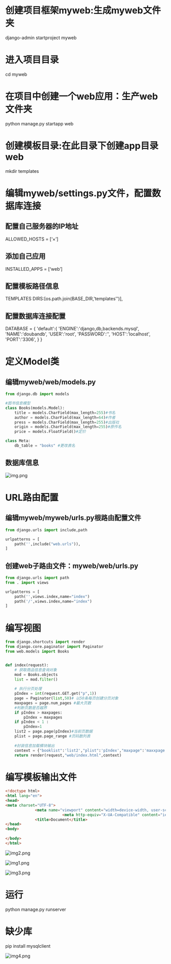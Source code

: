 # 创建项目框架myweb:生成myweb文件夹
django-admin startproject myweb

# 进入项目目录
cd myweb

# 在项目中创建一个web应用：生产web文件夹
python manage.py startapp web

# 创建模板目录:在此目录下创建app目录web
mkdir templates

# 编辑myweb/settings.py文件，配置数据库连接
## 配置自己服务器的IP地址
ALLOWED_HOSTS = [‘×’]

## 添加自己应用
INSTALLED_APPS = [‘web’]

## 配置模板路径信息
TEMPLATES
DIRS:[os.path.join(BASE_DIR,'templates'')],

## 配置数据库连接配置
DATABASE = {
    'default':{
        'ENGINE':'django,db,backends.mysql',
        'NAME':'doubandb',
        'USER':'root',
        'PASSWORD':'',
        'HOST':'localhost',
        'PORT':'3306',
    }
}

# 定义Model类
## 编辑myweb/web/models.py
```python
from django.db import models

#图书信息模型
class Books(models.Model):
    title = models.CharField(max_length=255)#书名
    author = models.CharField(max_length=64)#作者
    press = models.CharField(max_length=255)#出版社
    origin = models.CharField(max_length=255)#原作名
    price = models.FloatField()#定价

class Meta:
    db_table = "books" #更改表名
```
## 数据库信息
![img.png](img.png)

# URL路由配置
## 编辑myweb/myweb/urls.py根路由配置文件
```python
from django.urls import include,path

urlpatterns = [
    path('',include("web.urls")),
]
```

## 创建web子路由文件：myweb/web/urls.py
```python
from django.urls import path
from . import views

urlpatterns = [
    path('',views.index,name="index")
    path('/',views.index,name="index")    
]
```

# 编写视图

```python
from django.shortcuts import render
from django.core.paginator import Paginator
from web.models import Books


def index(request):
    # 获取商品信息查询对象
    mod = Books.objects
    list = mod.filter()
    
    # 执行分页处理
    pIndex = int(request.GET.get("p",1))
    page = Paginator(list,50)# 以50条每页创建分页对象
    maxpages = page.num_pages #最大页数
    #判断页数是否越界
    if pIndex > maxpages:
        pIndex = maxpages
    if pIndex < 1 :
        pIndex=1
    list2 = page.page(pIndex)#当前页数据
    plist = page.page_range #页码数列表
    
    #封装信息加载模块输出
    context = {"booklist":'list2',"plist":'pIndex',"maxpage":'maxxpage'}
    return render(request,"web/index.html",context)
```

# 编写模板输出文件
```html
<!doctype html>
<html lang="en">
<head>
<meta charset="UTF-8">
             <meta name="viewport" content="width=device-width, user-scalable=no, initial-scale=1.0, maximum-scale=1.0, minimum-scale=1.0">
                         <meta http-equiv="X-UA-Compatible" content="ie=edge">
             <title>Document</title>
</head>
<body>
  
</body>
</html>
```
![img2.png](img2.png)

![img1.png](img1.png)

![img3.png](img3.png)

# 运行
python manage.py runserver

# 缺少库
pip install mysqlclient

![img4.png](img4.png)